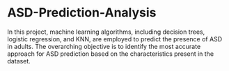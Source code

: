 # ASD-Prediction-Analysis
In this project, machine learning algorithms, including decision trees, logistic regression, and KNN, are employed to predict the presence of ASD in adults. The overarching objective is to identify the most accurate approach for ASD prediction based on the characteristics present in the dataset.
